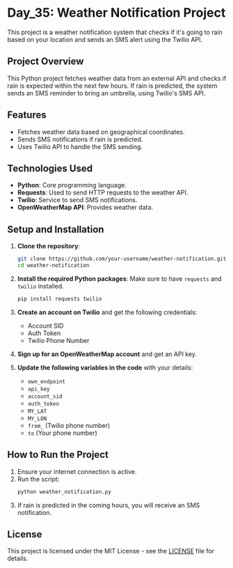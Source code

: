 # Day_35: Weather Notification Project

This project is a weather notification system that checks if it's going to rain based on your location and sends an SMS alert using the Twilio API.

## Project Overview

This Python project fetches weather data from an external API and checks if rain is expected within the next few hours. If rain is predicted, the system sends an SMS reminder to bring an umbrella, using Twilio's SMS API.

## Features

- Fetches weather data based on geographical coordinates.
- Sends SMS notifications if rain is predicted.
- Uses Twilio API to handle the SMS sending.

## Technologies Used

- **Python**: Core programming language.
- **Requests**: Used to send HTTP requests to the weather API.
- **Twilio**: Service to send SMS notifications.
- **OpenWeatherMap API**: Provides weather data.

## Setup and Installation

1. **Clone the repository**:
   ```bash
   git clone https://github.com/your-username/weather-notification.git
   cd weather-notification
   ```

2. **Install the required Python packages**:
   Make sure to have `requests` and `twilio` installed.
   ```bash
   pip install requests twilio
   ```

3. **Create an account on Twilio** and get the following credentials:
   - Account SID
   - Auth Token
   - Twilio Phone Number

4. **Sign up for an OpenWeatherMap account** and get an API key.

5. **Update the following variables in the code** with your details:
   - `own_endpoint`
   - `api_key`
   - `account_sid`
   - `auth_token`
   - `MY_LAT`
   - `MY_LON`
   - `from_` (Twilio phone number)
   - `to` (Your phone number)

## How to Run the Project

1. Ensure your internet connection is active.
2. Run the script:
   ```bash
   python weather_notification.py
   ```
3. If rain is predicted in the coming hours, you will receive an SMS notification.

## License

This project is licensed under the MIT License - see the [LICENSE](LICENSE) file for details.
